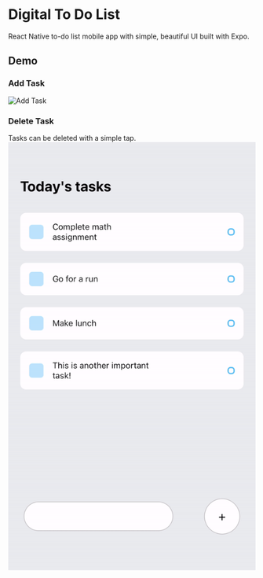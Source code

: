 # Digital To Do List
React Native to-do list mobile app with simple, beautiful UI built with Expo.

## Demo
### Add Task
![Add Task](/gifs/Add.gif)

### Delete Task
Tasks can be deleted with a simple tap.
![Delete Task](/gifs/Delete.gif)
